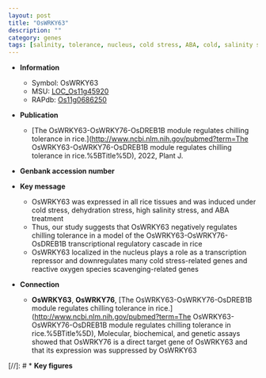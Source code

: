 ```yaml
---
layout: post
title: "OsWRKY63"
description: ""
category: genes
tags: [salinity, tolerance, nucleus, cold stress, ABA, cold, salinity stress, chilling, transcriptional regulator,  ABA , reactive oxygen species]
---
```


* **Information**  
    + Symbol: OsWRKY63  
    + MSU: [LOC_Os11g45920](http://rice.uga.edu/cgi-bin/ORF_infopage.cgi?orf=LOC_Os11g45920)  
    + RAPdb: [Os11g0686250](https://rapdb.dna.affrc.go.jp/locus/?name=Os11g0686250)  

* **Publication**  
    + [The OsWRKY63-OsWRKY76-OsDREB1B module regulates chilling tolerance in rice.](http://www.ncbi.nlm.nih.gov/pubmed?term=The OsWRKY63-OsWRKY76-OsDREB1B module regulates chilling tolerance in rice.%5BTitle%5D), 2022, Plant J.

* **Genbank accession number**  

* **Key message**  
    + OsWRKY63 was expressed in all rice tissues and was induced under cold stress, dehydration stress, high salinity stress, and ABA treatment
    + Thus, our study suggests that OsWRKY63 negatively regulates chilling tolerance in a model of the OsWRKY63-OsWRKY76-OsDREB1B transcriptional regulatory cascade in rice
    + OsWRKY63 localized in the nucleus plays a role as a transcription repressor and downregulates many cold stress-related genes and reactive oxygen species scavenging-related genes

* **Connection**  
    + __OsWRKY63__, __OsWRKY76__, [The OsWRKY63-OsWRKY76-OsDREB1B module regulates chilling tolerance in rice.](http://www.ncbi.nlm.nih.gov/pubmed?term=The OsWRKY63-OsWRKY76-OsDREB1B module regulates chilling tolerance in rice.%5BTitle%5D),  Molecular, biochemical, and genetic assays showed that OsWRKY76 is a direct target gene of OsWRKY63 and that its expression was suppressed by OsWRKY63

[//]: # * **Key figures**  


